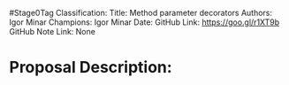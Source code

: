 #Stage0Tag
Classification:
Title: Method parameter decorators
Authors: Igor Minar
Champions: Igor Minar
Date: 
GitHub Link: https://goo.gl/r1XT9b
GitHub Note Link: None

# Proposal Description:
